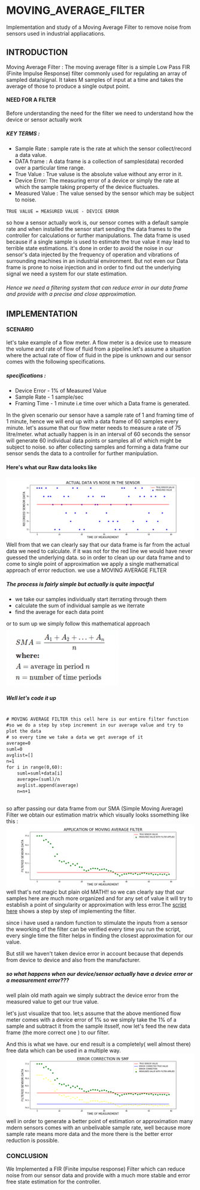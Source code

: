 # MOVING_AVERAGE_FILTER
Implementation and study of a Moving Average Filter to remove noise from sensors used in industrial appliacations.

## INTRODUCTION
Moving Average Filter : The moving average filter is a simple Low Pass FIR (Finite Impulse Response) filter commonly used for regulating an array of sampled data/signal. It takes M samples of input at a time and takes the average of those to produce a single output point.

#### NEED FOR A FILTER
Before understanding the need for the filter we need to understand how the device or sensor actually work
##### KEY TERMS :
- Sample Rate : sample rate is the rate at which the sensor collect/record a data value.
- DATA frame  : A data frame is a collection of samples(data) recorded over a particular time range.
- True Value  : True valuse is the absolute value without any error in it.
- Device Error: The measuring error of a device or simply the rate at which the sample taking property of the device fluctuates.
- Measured Value : The value sensed by the sensor which may be subject to noise.
```
TRUE VALUE = MEASURED VALUE - DEVICE ERROR
```
so how a sensor actually work is, our sensor comes with a default sample rate and when installed the sensor start sending the data frames to the controller for calculations or further manipulations. The data frame is used because if a single sample is used to estimate the true value it may lead to terrible state estimations. it's done in order to avoid the noise in our sensor's data injected by the frequency of operation and vibrations of surrounding machines in an industrial environment.
But not even our Data frame is prone to noise injection and in order to find out the underlying signal we need a system for our state estimation.
###### Hence we need a filtering system that can reduce error in our data frame and provide with a precise and close approximation.

## IMPLEMENTATION

#### SCENARIO

let's take example of a flow meter. A flow meter is a device use to measure the volume and rate of flow of fluid from a pipeline.let's assume a situation where the actual rate of flow of fluid in the pipe is unknown and our sensor comes with the following specifications.

##### specifications : 
- Device Error - 1% of Measured Value
- Sample Rate  - 1 sample/sec
- Framing Time - 1 minute i.e time over which a Data frame is generated.

In the given scenario our sensor have a sample rate of 1 and framing time of 1 minute, hence we will end up with a data frame of 60 samples every minute.
let's assume that our flow meter needs to measure a rate of 75 litre/meter. what actually happen is in an interval of 60 seconds the sensor will generate 60 individual data points or samples all of which might be subject to noise.
so after collecting samples and forming a data frame our sensor sends the data to a controller for further manipulation.

#### Here's what our Raw data looks like 

![](/ACTUAL_DATA_VS_NOISE.png)
Well from that we can clearly say that our data frame is far from the actual data we need to calculate. if it was not for the red line we would have never guessed the underlying data.
so in order to clean up our data frame and to come to single point of approximation we apply a single mathematical approach of error reduction.
we use a MOVING AVERAGE FILTER

##### The process is fairly simple but actually is quite impactful
- we take our samples individually start iterrating through them
- calculate the sum of individual sample as we iterrate 
- find the average for each data point

or to sum up we simply follow this mathematical approach
![](/formula.png)

##### Well let's code it up 
```

# MOVING AVERAGE FILTER this cell here is our entire filter function
#so we do a step by step increment in our average value and try to plot the data
# so every time we take a data we get average of it
average=0
suml=0
avglist=[]
n=1
for i in range(0,60):
    suml=suml+data[i]
    average=(suml)/n
    avglist.append(average)
    n=n+1


```
so after passing our data frame from our SMA (Simple Moving Average) Filter we obtain our estimation matrix which visually looks ssomething like this :
![](/APPLICATION_OF_MOVING_FILTER.png)
well that's not magic but plain old MATH!!
so we can clearly say that our samples here are much more organized and for any set of value it will try to establish a point of singularity or approximation with less error.The [script here](/FILTERS.ipynb) shows a step by step of implementing the filter. 

since i have used a random function to stimulate the inputs from a sensor the wworking of the filter can be verified every time you run the script, every single time the filter helps in finding the closest approximation for our value.

But still we haven't taken device error in account because that depends from device to device and also from the manufacturer.

##### so what happens when our device/sensor actually have a device error or a measurement error???
well plain old math again we simply subtract the device error from the measured value to get our true value.

let's just visualize that too. let;s assume that the above mentioned flow meter comes with a device error of 1% so we simply take the 1% of a sample and subtract it from the sample itsself, now let's feed the new data frame (the more correct one ) to our filter.

And this is what we have. our end result is a completely( well almost there) free data which can be used in a multiple way.
![](/ERROR_CORRECTION_IN_SMF.png)
well in order to generate a better point of estimation or approximation many mdern sensors comes with an unbelivable sample rate, well because more sample rate means more data and the more there is the better error reduction is possible.

### CONCLUSION
We Implemented a FIR (Finite impulse response) Filter which can reduce noise from our sensor data and provide with a much more stable and error free state estimation for the controller.
